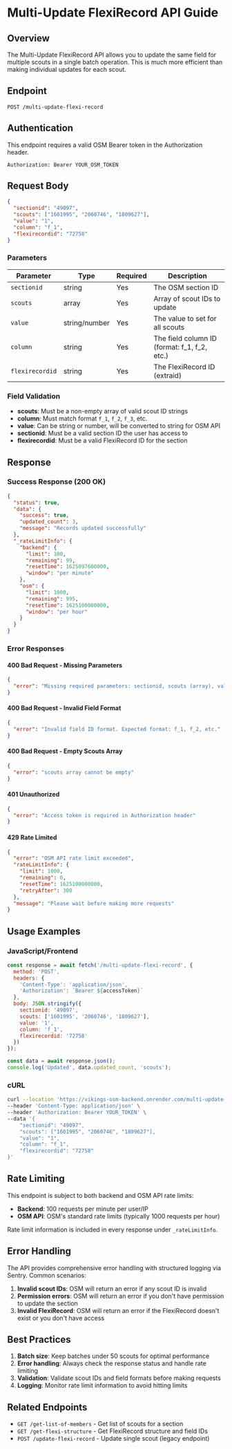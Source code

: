 # Multi-Update FlexiRecord API Guide

## Overview

The Multi-Update FlexiRecord API allows you to update the same field for multiple scouts in a single batch operation. This is much more efficient than making individual updates for each scout.

## Endpoint

```
POST /multi-update-flexi-record
```

## Authentication

This endpoint requires a valid OSM Bearer token in the Authorization header.

```
Authorization: Bearer YOUR_OSM_TOKEN
```

## Request Body

```json
{
  "sectionid": "49097",
  "scouts": ["1601995", "2060746", "1809627"],
  "value": "1",
  "column": "f_1",
  "flexirecordid": "72758"
}
```

### Parameters

| Parameter | Type | Required | Description |
|-----------|------|----------|-------------|
| `sectionid` | string | Yes | The OSM section ID |
| `scouts` | array | Yes | Array of scout IDs to update |
| `value` | string/number | Yes | The value to set for all scouts |
| `column` | string | Yes | The field column ID (format: f_1, f_2, etc.) |
| `flexirecordid` | string | Yes | The FlexiRecord ID (extraid) |

### Field Validation

- **scouts**: Must be a non-empty array of valid scout ID strings
- **column**: Must match format `f_1`, `f_2`, `f_3`, etc.
- **value**: Can be string or number, will be converted to string for OSM API
- **sectionid**: Must be a valid section ID the user has access to
- **flexirecordid**: Must be a valid FlexiRecord ID for the section

## Response

### Success Response (200 OK)

```json
{
  "status": true,
  "data": {
    "success": true,
    "updated_count": 3,
    "message": "Records updated successfully"
  },
  "_rateLimitInfo": {
    "backend": {
      "limit": 100,
      "remaining": 99,
      "resetTime": 1625097600000,
      "window": "per minute"
    },
    "osm": {
      "limit": 1000,
      "remaining": 995,
      "resetTime": 1625100000000,
      "window": "per hour"
    }
  }
}
```

### Error Responses

#### 400 Bad Request - Missing Parameters

```json
{
  "error": "Missing required parameters: sectionid, scouts (array), value, column, flexirecordid are required, plus Authorization header"
}
```

#### 400 Bad Request - Invalid Field Format

```json
{
  "error": "Invalid field ID format. Expected format: f_1, f_2, etc."
}
```

#### 400 Bad Request - Empty Scouts Array

```json
{
  "error": "scouts array cannot be empty"
}
```

#### 401 Unauthorized

```json
{
  "error": "Access token is required in Authorization header"
}
```

#### 429 Rate Limited

```json
{
  "error": "OSM API rate limit exceeded",
  "rateLimitInfo": {
    "limit": 1000,
    "remaining": 0,
    "resetTime": 1625100000000,
    "retryAfter": 300
  },
  "message": "Please wait before making more requests"
}
```

## Usage Examples

### JavaScript/Frontend

```javascript
const response = await fetch('/multi-update-flexi-record', {
  method: 'POST',
  headers: {
    'Content-Type': 'application/json',
    'Authorization': `Bearer ${accessToken}`
  },
  body: JSON.stringify({
    sectionid: '49097',
    scouts: ['1601995', '2060746', '1809627'],
    value: '1',
    column: 'f_1',
    flexirecordid: '72758'
  })
});

const data = await response.json();
console.log('Updated', data.updated_count, 'scouts');
```

### cURL

```bash
curl --location 'https://vikings-osm-backend.onrender.com/multi-update-flexi-record' \
--header 'Content-Type: application/json' \
--header 'Authorization: Bearer YOUR_TOKEN' \
--data '{
    "sectionid": "49097",
    "scouts": ["1601995", "2060746", "1809627"],
    "value": "1",
    "column": "f_1",
    "flexirecordid": "72758"
}'
```

## Rate Limiting

This endpoint is subject to both backend and OSM API rate limits:

- **Backend**: 100 requests per minute per user/IP
- **OSM API**: OSM's standard rate limits (typically 1000 requests per hour)

Rate limit information is included in every response under `_rateLimitInfo`.

## Error Handling

The API provides comprehensive error handling with structured logging via Sentry. Common scenarios:

1. **Invalid scout IDs**: OSM will return an error if any scout ID is invalid
2. **Permission errors**: OSM will return an error if you don't have permission to update the section
3. **Invalid FlexiRecord**: OSM will return an error if the FlexiRecord doesn't exist or you don't have access

## Best Practices

1. **Batch size**: Keep batches under 50 scouts for optimal performance
2. **Error handling**: Always check the response status and handle rate limiting
3. **Validation**: Validate scout IDs and field formats before making requests
4. **Logging**: Monitor rate limit information to avoid hitting limits

## Related Endpoints

- `GET /get-list-of-members` - Get list of scouts for a section
- `GET /get-flexi-structure` - Get FlexiRecord structure and field IDs
- `POST /update-flexi-record` - Update single scout (legacy endpoint)